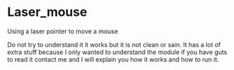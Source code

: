 # Laser_mouse
Using a laser pointer to move a mouse

Do not try to understand it it works but it is not clean or sain. It has a lot of extra stuff because I only wanted to understand the module if you have guts to read it contact me and I will explain you how it works and how to run it.

